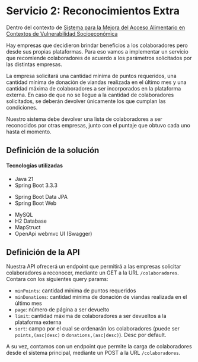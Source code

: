 # Servicio 2: Reconocimientos Extra

Dentro del contexto de [Sistema para la Mejora del Acceso Alimentario en Contextos de Vulnerabilidad Socioeconómica
](https://docs.google.com/document/d/13niiEppxrm8LjyrxmH5Pskrc7VVuPKWSFRi3WvhsXns)

Hay empresas que decidieron brindar beneficios a los colaboradores pero desde sus propias plataformas.
Para eso vamos a implementar un servicio que recomiende colaboradores de acuerdo a los parámetros
solicitados por las distintas empresas.

La empresa solicitará una cantidad mínima de puntos requeridos, una cantidad mínima de donación de
viandas realizada en el último mes y una cantidad máxima de colaboradores a ser incorporados en la
plataforma externa. En caso de que no se llegue a la cantidad de colaboradores solicitados, se deberán
devolver únicamente los que cumplan las condiciones.

Nuestro sistema debe devolver una lista de colaboradores a ser reconocidos por otras empresas, junto con
el puntaje que obtuvo cada uno hasta el momento.

## Definición de la solución

#### Tecnologías utilizadas
- Java 21
- Spring Boot 3.3.3
+ Spring Boot Data JPA
+ Spring Boot Web
- MySQL
- H2 Database
- MapStruct
- OpenApi webmvc UI (Swagger)

## Definición de la API

Nuestra API ofrecerá un endpoint que permitirá a las empresas solicitar colaboradores a reconocer, mediante un GET a la URL `/colaboradores`.
Contara con los siguientes query params:
- `minPoints`: cantidad mínima de puntos requeridos
- `minDonations`: cantidad mínima de donación de viandas realizada en el último mes
- `page`: número de página a ser devuelto
- `limit`: cantidad máxima de colaboradores a ser devueltos a la plataforma externa
- `sort`: campo por el cual se ordenarán los colaboradores (puede ser `points,(asc|desc)` o `donations,(asc|desc)`). Desc por default.

A su vez, contamos con un endpoint que permite la carga de colaboradores desde el sistema principal, mediante un POST a la URL `/colaboradores`.
